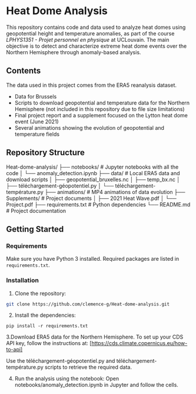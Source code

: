 # Heat Dome Analysis

This repository contains code and data used to analyze heat domes using geopotential height and temperature anomalies, as part of the course *LPHYS1351 - Projet personnel en physique* at UCLouvain. The main objective is to detect and characterize extreme heat dome events over the Northern Hemisphere through anomaly-based analysis.

## Contents

The data used in this project comes from the ERA5 reanalysis dataset.

- Data for Brussels
- Scripts to download geopotential and temperature data for the Northern Hemisphere (not included in this repository due to file size limitations)
- Final project report and a supplement focused on the Lytton heat dome event (June 2021)
- Several animations showing the evolution of geopotential and temperature fields

## Repository Structure

Heat-dome-analysis/
├── notebooks/ # Jupyter notebooks with all the code
│ └── anomaly_detection.ipynb
├── data/ # Local ERA5 data and download scripts
│ ├── geopotential_bruxelles.nc
│ ├── temp_bx.nc
│ ├── téléchargement-géopotentiel.py
│ └── téléchargement-température.py
├── animations/ # MP4 animations of data evolution
├── Supplements/ # Project documents
│ ├── 2021 Heat Wave.pdf
│ └── Project.pdf
├── requirements.txt # Python dependencies
└── README.md # Project documentation


## Getting Started

### Requirements

Make sure you have Python 3 installed. Required packages are listed in `requirements.txt`.

### Installation

1. Clone the repository:
```bash
git clone https://github.com/clemence-g/Heat-dome-analysis.git
```

2. Install the dependencies:
```
pip install -r requirements.txt
```

3.Download ERA5 data for the Northern Hemisphere. To set up your CDS API key, follow the instructions at:
[https://cds.climate.copernicus.eu/how-to-api]

Use the téléchargement-géopotentiel.py and téléchargement-température.py scripts to retrieve the required data.

4. Run the analysis using the notebook:
Open notebooks/anomaly_detection.ipynb in Jupyter and follow the cells.


